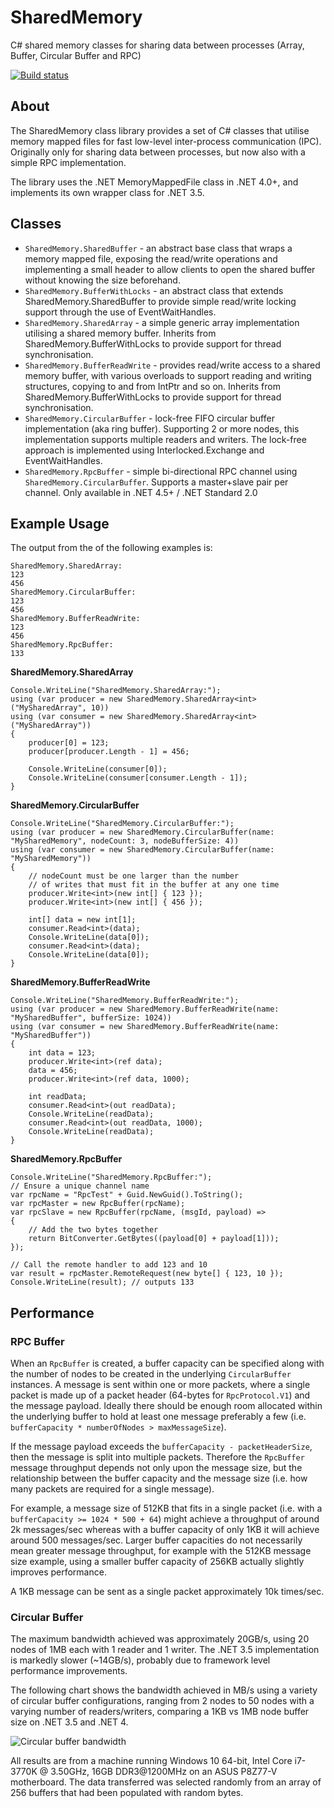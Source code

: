 SharedMemory
============

C# shared memory classes for sharing data between processes (Array, Buffer, Circular Buffer and RPC)

[![Build status](https://ci.appveyor.com/api/projects/status/uc32kwm1281y4sie?svg=true)](https://ci.appveyor.com/project/spazzarama/sharedmemory)

About
-----

The SharedMemory class library provides a set of C# classes that utilise memory mapped files for fast low-level inter-process communication (IPC). Originally only for sharing data between processes, but now also with a simple RPC implementation.

The library uses the .NET MemoryMappedFile class in .NET 4.0+, and implements its own wrapper class for .NET 3.5.

Classes
-------

 * `SharedMemory.SharedBuffer` - an abstract base class that wraps a memory mapped file, exposing the read/write operations and implementing a small header to allow clients to open the shared buffer without knowing the size beforehand.
 * `SharedMemory.BufferWithLocks` - an abstract class that extends SharedMemory.SharedBuffer to provide simple read/write locking support through the use of EventWaitHandles.
 * `SharedMemory.SharedArray` - a simple generic array implementation utilising a shared memory buffer. Inherits from SharedMemory.BufferWithLocks to provide support for thread synchronisation.
 * `SharedMemory.BufferReadWrite` - provides read/write access to a shared memory buffer, with various overloads to support reading and writing structures, copying to and from IntPtr and so on. Inherits from SharedMemory.BufferWithLocks to provide support for thread synchronisation.
 * `SharedMemory.CircularBuffer` - lock-free FIFO circular buffer implementation (aka ring buffer). Supporting 2 or more nodes, this implementation supports multiple readers and writers. The lock-free approach is implemented using Interlocked.Exchange and EventWaitHandles.
 * `SharedMemory.RpcBuffer` - simple bi-directional RPC channel using `SharedMemory.CircularBuffer`. Supports a master+slave pair per channel. Only available in .NET 4.5+ / .NET Standard 2.0

Example Usage
-------------

The output from the of the following examples is:

    SharedMemory.SharedArray:
    123
    456
    SharedMemory.CircularBuffer:
    123
    456
    SharedMemory.BufferReadWrite:
    123
    456
    SharedMemory.RpcBuffer:
    133

**SharedMemory.SharedArray**

    Console.WriteLine("SharedMemory.SharedArray:");
    using (var producer = new SharedMemory.SharedArray<int>("MySharedArray", 10))
    using (var consumer = new SharedMemory.SharedArray<int>("MySharedArray"))
    {
        producer[0] = 123;
        producer[producer.Length - 1] = 456;
        
        Console.WriteLine(consumer[0]);
        Console.WriteLine(consumer[consumer.Length - 1]);
    }

**SharedMemory.CircularBuffer**

    Console.WriteLine("SharedMemory.CircularBuffer:");
    using (var producer = new SharedMemory.CircularBuffer(name: "MySharedMemory", nodeCount: 3, nodeBufferSize: 4))
    using (var consumer = new SharedMemory.CircularBuffer(name: "MySharedMemory"))
    {
        // nodeCount must be one larger than the number
        // of writes that must fit in the buffer at any one time
        producer.Write<int>(new int[] { 123 });
        producer.Write<int>(new int[] { 456 });
       
        int[] data = new int[1];
        consumer.Read<int>(data);
        Console.WriteLine(data[0]);
        consumer.Read<int>(data);
        Console.WriteLine(data[0]);
    }

**SharedMemory.BufferReadWrite**

    Console.WriteLine("SharedMemory.BufferReadWrite:");
    using (var producer = new SharedMemory.BufferReadWrite(name: "MySharedBuffer", bufferSize: 1024))
    using (var consumer = new SharedMemory.BufferReadWrite(name: "MySharedBuffer"))
    {
        int data = 123;
        producer.Write<int>(ref data);
        data = 456;
        producer.Write<int>(ref data, 1000);
        
        int readData;
        consumer.Read<int>(out readData);
        Console.WriteLine(readData);
        consumer.Read<int>(out readData, 1000);
        Console.WriteLine(readData);
    }

**SharedMemory.RpcBuffer**

    Console.WriteLine("SharedMemory.RpcBuffer:");
    // Ensure a unique channel name
    var rpcName = "RpcTest" + Guid.NewGuid().ToString();
    var rpcMaster = new RpcBuffer(rpcName);
    var rpcSlave = new RpcBuffer(rpcName, (msgId, payload) =>
    {
        // Add the two bytes together
        return BitConverter.GetBytes((payload[0] + payload[1]));
    });
    
    // Call the remote handler to add 123 and 10
    var result = rpcMaster.RemoteRequest(new byte[] { 123, 10 });
    Console.WriteLine(result); // outputs 133

Performance
-----------

### RPC Buffer

When an `RpcBuffer` is created, a buffer capacity can be specified along with the number of nodes to be created in the underlying `CircularBuffer` instances. A message is sent within one or more packets, where a single packet is made up of a packet header (64-bytes for `RpcProtocol.V1`) and the message payload. Ideally there should be enough room allocated within the underlying buffer to hold at least one message preferably a few (i.e. `bufferCapacity * numberOfNodes > maxMessageSize`).

If the message payload exceeds the `bufferCapacity - packetHeaderSize`, then the message is split into multiple packets. Therefore the `RpcBuffer` message throughput depends not only upon the message size, but the relationship between the buffer capacity and the message size (i.e. how many packets are required for a single message).

For example, a message size of 512KB that fits in a single packet (i.e. with a `bufferCapacity >= 1024 * 500 + 64`) might achieve a throughput of around 2k messages/sec whereas with a buffer capacity of only 1KB it will achieve around 500 messages/sec. Larger buffer capacities do not necessarily mean greater message throughput, for example with the 512KB message size example, using a smaller buffer capacity of 256KB actually slightly improves performance.

A 1KB message can be sent as a single packet approximately 10k times/sec.

### Circular Buffer

The maximum bandwidth achieved was approximately 20GB/s, using 20 nodes of 1MB each with 1 reader and 1 writer. The .NET 3.5 implementation is markedly slower (~14GB/s), probably due to framework level performance improvements.

The following chart shows the bandwidth achieved in MB/s using a variety of circular buffer configurations, ranging from 2 nodes to 50 nodes with a varying number of readers/writers, comparing a 1KB vs 1MB node buffer size on .NET 3.5 and .NET 4.

![Circular buffer bandwidth](http://spazzarama.com/wp-content/uploads/2015/12/SharedMemoryBandwidth.png)

All results are from a machine running Windows 10 64-bit, Intel Core i7-3770K @ 3.50GHz, 16GB DDR3@1200MHz on an ASUS P8Z77-V motherboard. The data transferred was selected randomly from an array of 256 buffers that had been populated with random bytes.
